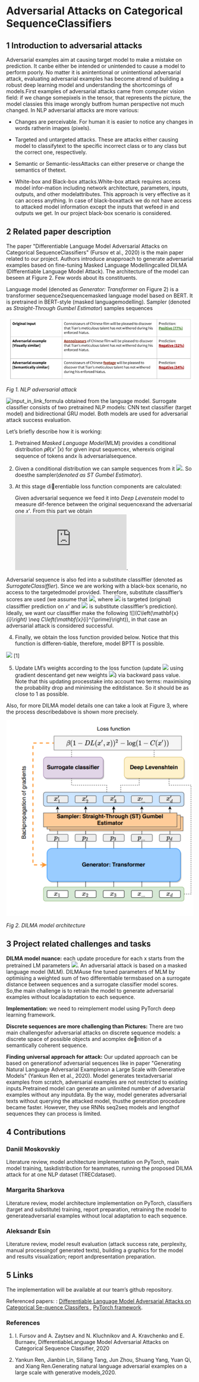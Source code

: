 # Adversarial Attacks on Categorical SequenceClassifiers

## **1  Introduction to adversarial attacks**

Adversarial examples aim at causing target model to make a mistake on prediction. It canbe either be intended or unintended to cause a model to perform poorly. No matter it is anintentional or unintentional adversarial attack, evaluating adversarial examples has become atrend of building a robust deep learning model and understanding the shortcomings of models.First examples of adversarial attacks came from computer vision field:  if we change somepixels in the tensor, that represents the picture, the model classies this image wrongly butfrom human perspective not much changed. In NLP adversarial attacks are more various:

* Changes are perceivable. For human it is easier to notice any changes in words ratherin images (pixels).

* Targeted and untargeted attacks. These are attacks either causing model to classifytext to the specific incorrect class or to any class but the correct one, respectively.

* Semantic or Semantic-lessAttacks can either preserve or change the semantics of thetext.

* White-box and Black-box attacks.White-box attack requires access model infor-mation including network architecture, parameters, inputs, outputs, and other modelattributes. This approach is very effective as it can access anything. In case of black-boxattack we do not have access to attacked model information except the inputs that wefeed in and outputs we get. In our project black-box scenario is considered.

## **2  Related paper description**

The paper "Differentiable Language Model Adversarial Attacks on Categorical SequenceClassifiers" (Fursov et al., 2020) is the main paper related to our project. Authors introduce anapproach to generate adversarial examples based on fine-tuning Masked Language Modellingcalled DILMA (DIfferentiable Language Model Attack). The architecture of the model can beseen at Figure 2. Few words about its constituents.

Language model (denoted as  _Generator: Transformer_ on Figure 2) is a transformer sequence2sequencemasked language model based on BERT. It is pretrained in BERT-style (masked languagemodelling). Sampler  (denoted  as _Straight-Through  Gumbel  Estimator_)  samples  sequences

![NLP adversarial attack](https://github.com/rodrigorivera/mds20_adversarial/blob/main/Project_status_update/images/NLP%20adversarial%20attack.png 'Fig 1. NLP adversarial attack')

_Fig 1. NLP adversarial attack_

 ![input_in_link_formula](https://latex.codecogs.com/svg.latex?x%27=\{x%27_1,%20\dots,%20x%27_n\}$%20from%20logits%20$\{p_1,%20\dots,%20p_n\}) obtained from the language model. Surrogate classifier consists of two pretrained NLP models: CNN text classifier (target model) and bidirectional GRU model. Both models are used for adversarial attack success evaluation.

Let’s briefly describe how it is working:

1. Pretrained _Masked Language Model_(MLM) provides a conditional distribution 𝑝𝜃(𝑥' ̈|𝑥) for given input sequence𝑥, where𝑥is original sequence of tokens and𝑥 ̈is adversarialsequence.

2. Given a conditional distribution we can sample sequences from it ![](https://latex.codecogs.com/svg.latex?x%27%20\sim%20p_{\theta}(x%27|x)). So doesthe sampler(_denoted as ST Gumbel Estimator_).

3. At this stage dierentiable loss function components are calculated:

     Given adversarial sequence we feed it into _Deep Levenstein_ model to measure dif-ference between the original sequence𝑥and the adversarial one 𝑥'. From this part we obtain ![](https://latex.codecogs.com/svg.latex?DL(x%27,x)).

Adversarial sequence is also fed into a substitute classiffier (denoted as _SurrogateClassiffier_). Since we are working with a black-box scenario, no access to the targetedmodel provided. Therefore, substitute classiffier’s scores are used (we assume that ![](https://latex.codecogs.com/svg.latex?C_{y}(x%27)%20\approx%20C^{true}_{y}(x%27)), where ![](https://latex.codecogs.com/svg.latex?C^{true}_{y}(x%27)) is targeted (original) classiffier prediction on 𝑥' and ![](https://latex.codecogs.com/svg.latex?C_{y}(x%27)) is substitute classiffier’s prediction).  Ideally, we want our classiffier make the following ![](C\left(\mathbf{x}_{i}\right) \neq C\left(\mathbf{x}_{i}^{\prime}\right)), in that case an adversarial attack is considered successful.

4. Finally, we obtain the loss function provided below. Notice that this function is differen-tiable, therefore, model BPTT is possible. 

![](https://latex.codecogs.com/svg.latex?%20L\left(\mathbf{x}^{\prime},%20\mathbf{x},%20y\right)=\beta\left(1-D%20L\left(\mathbf{x}^{\prime},%20\mathbf{x}\right)\right)^{2}-\log%20\left(1-C_{y}\left(\mathbf{x}^{\prime}\right)\right)) [1]

5. Update LM’s weights according to the loss function (update ![](https://latex.codecogs.com/svg.latex?\theta_{i-1}) using gradient descentand get new weights ![](https://latex.codecogs.com/svg.latex?\theta_{i})) via backward pass value.  Note that this updating processtake into account two terms: maximising the probability drop and minimising the editdistance. So it should be as close to 1 as possible.

Also, for more DILMA model details one can take a look at Figure 3, where the process describedabove is shown more precisely.

![NLP adversarial attack](https://github.com/rodrigorivera/mds20_adversarial/blob/main/Project_status_update/images/Dilma_model_arch.png 'Fig 2. DILMA model architecture')

_Fig 2. DILMA model architecture_

## **3 Project related challenges and tasks**

**DILMA model nuance:** each update procedure for each x starts from the pretrained LM parameters ![](https://latex.codecogs.com/svg.latex?\theta_{0}). An adversarial attack is based on a masked language model (MLM). DILMAuse fine tuned parameters of MLM by optimising a weighted sum of two differentiable termsbased on a surrogate distance between sequences and a surrogate classifier model scores. So,the main challenge is to retrain the model to generate adversarial examples without localadaptation to each sequence.

**Implementation:** we need to reimplement model using PyTorch deep learning framework.

**Discrete sequences are more challenging than Pictures:** There are two main challengesfor adversarial attacks on discrete sequence models: a discrete space of possible objects and acomplex denition of a semantically coherent sequence.

**Finding universal approach for attack:** Our updated approach can be based on generationof adversarial sequences like in paper "Generating Natural Language Adversarial Exampleson a Large Scale with Generative Models" (Yankun Ren et al., 2020).  Model generates textadversarial examples from scratch, adversarial examples are not restricted to existing inputs.Pretrained model can generate an unlimited number of adversarial examples without any inputdata. By the way, model generates adversarial texts without querying the attacked model, thusthe generation procedure became faster. However, they use RNNs seq2seq models and lengthof sequences they can process is limited.

## **4 Contributions**

### **Daniil Moskovskiy**

Literature review, model architecture implementation on PyTorch, main model training, taskdistribution for teammates, running the proposed DILMA attack for at one NLP dataset (TRECdataset).

### **Margarita Sharkova**

Literature review, model architecture implementation on PyTorch, classifiers (target and substitute) training, report preparation, retraining the model to generateadversarial examples without local adaptation to each sequence.

### **Aleksandr Esin**

Literature review, model result evaluation (attack success rate, perplexity, manual processingof generated texts), building a graphics for the model and results visualization; report andpresentation preparation.

## **5 Links**

The implementation will be available at our team’s github repository.

Referenced papers:  : [Differentiable Language Model Adversarial Attacks on Categorical Se-quence Classifers ](https://arxiv.org/pdf/2006.11078.pdf), [PyTorch framework](https://pytorch.org/).

### References

1. I. Fursov and A. Zaytsev and N. Kluchnikov and A. Kravchenko and E. Burnaev, DifferentiableLanguage Model Adversarial Attacks on Categorical Sequence Classifier, 2020

2. Yankun Ren, Jianbin Lin, Siliang Tang, Jun Zhou, Shuang Yang, Yuan Qi, and Xiang Ren.Generating natural language adversarial examples on a large scale with generative models,2020.
